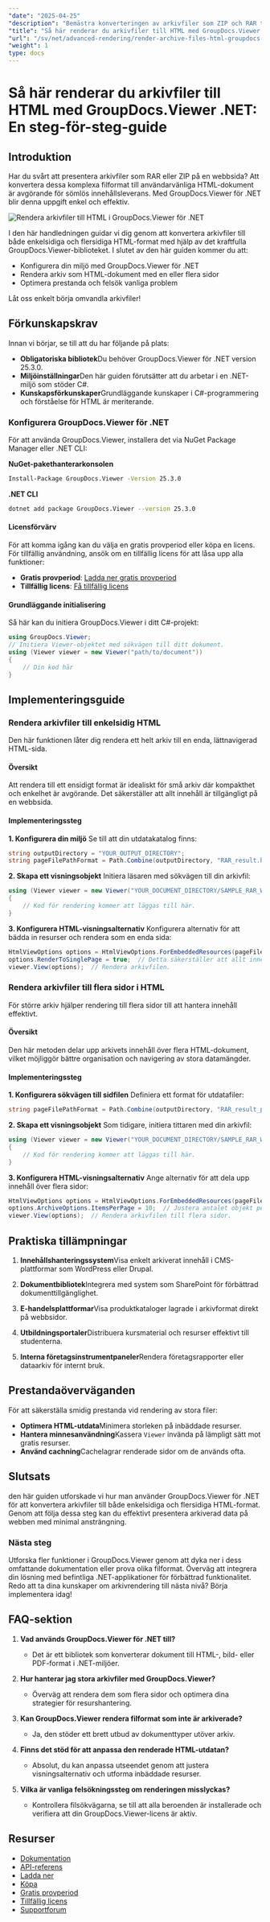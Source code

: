 ```yaml
---
"date": "2025-04-25"
"description": "Bemästra konverteringen av arkivfiler som ZIP och RAR till användarvänlig HTML med GroupDocs.Viewer för .NET. Lär dig inställningar, renderingsalternativ och prestandaoptimering."
"title": "Så här renderar du arkivfiler till HTML med GroupDocs.Viewer .NET - En steg-för-steg-guide"
"url": "/sv/net/advanced-rendering/render-archive-files-html-groupdocs-viewer-net/"
"weight": 1
type: docs
---
```

# Så här renderar du arkivfiler till HTML med GroupDocs.Viewer .NET: En steg-för-steg-guide
## Introduktion
Har du svårt att presentera arkivfiler som RAR eller ZIP på en webbsida? Att konvertera dessa komplexa filformat till användarvänliga HTML-dokument är avgörande för sömlös innehållsleverans. Med GroupDocs.Viewer för .NET blir denna uppgift enkel och effektiv.

![Rendera arkivfiler till HTML i GroupDocs.Viewer för .NET](/viewer/advanced-rendering/render-archive-files-html-img.png)

I den här handledningen guidar vi dig genom att konvertera arkivfiler till både enkelsidiga och flersidiga HTML-format med hjälp av det kraftfulla GroupDocs.Viewer-biblioteket. I slutet av den här guiden kommer du att:
- Konfigurera din miljö med GroupDocs.Viewer för .NET
- Rendera arkiv som HTML-dokument med en eller flera sidor
- Optimera prestanda och felsök vanliga problem

Låt oss enkelt börja omvandla arkivfiler!
## Förkunskapskrav
Innan vi börjar, se till att du har följande på plats:
- **Obligatoriska bibliotek**Du behöver GroupDocs.Viewer för .NET version 25.3.0.
- **Miljöinställningar**Den här guiden förutsätter att du arbetar i en .NET-miljö som stöder C#.
- **Kunskapsförkunskaper**Grundläggande kunskaper i C#-programmering och förståelse för HTML är meriterande.
### Konfigurera GroupDocs.Viewer för .NET
För att använda GroupDocs.Viewer, installera det via NuGet Package Manager eller .NET CLI:

**NuGet-pakethanterarkonsolen**
```bash
Install-Package GroupDocs.Viewer -Version 25.3.0
```

**.NET CLI**
```bash
dotnet add package GroupDocs.Viewer --version 25.3.0
```
#### Licensförvärv
För att komma igång kan du välja en gratis provperiod eller köpa en licens. För tillfällig användning, ansök om en tillfällig licens för att låsa upp alla funktioner:
- **Gratis provperiod**: [Ladda ner gratis provperiod](https://releases.groupdocs.com/viewer/net/)
- **Tillfällig licens**: [Få tillfällig licens](https://purchase.groupdocs.com/temporary-license/)
#### Grundläggande initialisering
Så här kan du initiera GroupDocs.Viewer i ditt C#-projekt:
```csharp
using GroupDocs.Viewer;
// Initiera Viewer-objektet med sökvägen till ditt dokument.
using (Viewer viewer = new Viewer("path/to/document"))
{
    // Din kod här
}
```
## Implementeringsguide
### Rendera arkivfiler till enkelsidig HTML
Den här funktionen låter dig rendera ett helt arkiv till en enda, lättnavigerad HTML-sida.
#### Översikt
Att rendera till ett ensidigt format är idealiskt för små arkiv där kompakthet och enkelhet är avgörande. Det säkerställer att allt innehåll är tillgängligt på en webbsida.
#### Implementeringssteg
**1. Konfigurera din miljö**
Se till att din utdatakatalog finns:
```csharp
string outputDirectory = "YOUR_OUTPUT_DIRECTORY";
string pageFilePathFormat = Path.Combine(outputDirectory, "RAR_result.html");
```
**2. Skapa ett visningsobjekt**
Initiera läsaren med sökvägen till din arkivfil:
```csharp
using (Viewer viewer = new Viewer("YOUR_DOCUMENT_DIRECTORY/SAMPLE_RAR_WITH_FOLDERS"))
{
    // Kod för rendering kommer att läggas till här.
}
```
**3. Konfigurera HTML-visningsalternativ**
Konfigurera alternativ för att bädda in resurser och rendera som en enda sida:
```csharp
HtmlViewOptions options = HtmlViewOptions.ForEmbeddedResources(pageFilePathFormat);
options.RenderToSinglePage = true;  // Detta säkerställer att allt innehåll finns på en sida.
viewer.View(options);  // Rendera arkivfilen.
```
### Rendera arkivfiler till flera sidor i HTML
För större arkiv hjälper rendering till flera sidor till att hantera innehåll effektivt.
#### Översikt
Den här metoden delar upp arkivets innehåll över flera HTML-dokument, vilket möjliggör bättre organisation och navigering av stora datamängder.
#### Implementeringssteg
**1. Konfigurera sökvägen till sidfilen**
Definiera ett format för utdatafiler:
```csharp
string pageFilePathFormat = Path.Combine(outputDirectory, "RAR_result_page_{0}.html");
```
**2. Skapa ett visningsobjekt**
Som tidigare, initiera tittaren med din arkivfil:
```csharp
using (Viewer viewer = new Viewer("YOUR_DOCUMENT_DIRECTORY/SAMPLE_RAR_WITH_FOLDERS"))
{
    // Kod för rendering kommer att läggas till här.
}
```
**3. Konfigurera HTML-visningsalternativ**
Ange alternativ för att dela upp innehåll över flera sidor:
```csharp
HtmlViewOptions options = HtmlViewOptions.ForEmbeddedResources(pageFilePathFormat);
options.ArchiveOptions.ItemsPerPage = 10;  // Justera antalet objekt per sida efter behov.
viewer.View(options);  // Rendera arkivfilen till flera sidor.
```
## Praktiska tillämpningar
1. **Innehållshanteringssystem**Visa enkelt arkiverat innehåll i CMS-plattformar som WordPress eller Drupal.
   
2. **Dokumentbibliotek**Integrera med system som SharePoint för förbättrad dokumenttillgänglighet.

3. **E-handelsplattformar**Visa produktkataloger lagrade i arkivformat direkt på webbsidor.

4. **Utbildningsportaler**Distribuera kursmaterial och resurser effektivt till studenterna.

5. **Interna företagsinstrumentpaneler**Rendera företagsrapporter eller dataarkiv för internt bruk.
## Prestandaöverväganden
För att säkerställa smidig prestanda vid rendering av stora filer:
- **Optimera HTML-utdata**Minimera storleken på inbäddade resurser.
- **Hantera minnesanvändning**Kassera `Viewer` invända på lämpligt sätt mot gratis resurser.
- **Använd cachning**Cachelagrar renderade sidor om de används ofta.
## Slutsats
den här guiden utforskade vi hur man använder GroupDocs.Viewer för .NET för att konvertera arkivfiler till både enkelsidiga och flersidiga HTML-format. Genom att följa dessa steg kan du effektivt presentera arkiverad data på webben med minimal ansträngning.
### Nästa steg
Utforska fler funktioner i GroupDocs.Viewer genom att dyka ner i dess omfattande dokumentation eller prova olika filformat. Överväg att integrera din lösning med befintliga .NET-applikationer för förbättrad funktionalitet.
Redo att ta dina kunskaper om arkivrendering till nästa nivå? Börja implementera idag!
## FAQ-sektion
1. **Vad används GroupDocs.Viewer för .NET till?**
   - Det är ett bibliotek som konverterar dokument till HTML-, bild- eller PDF-format i .NET-miljöer.

2. **Hur hanterar jag stora arkivfiler med GroupDocs.Viewer?**
   - Överväg att rendera dem som flera sidor och optimera dina strategier för resurshantering.

3. **Kan GroupDocs.Viewer rendera filformat som inte är arkiverade?**
   - Ja, den stöder ett brett utbud av dokumenttyper utöver arkiv.

4. **Finns det stöd för att anpassa den renderade HTML-utdatan?**
   - Absolut, du kan anpassa utseendet genom att justera visningsalternativ och utforma inbäddade resurser.

5. **Vilka är vanliga felsökningssteg om renderingen misslyckas?**
   - Kontrollera filsökvägarna, se till att alla beroenden är installerade och verifiera att din GroupDocs.Viewer-licens är aktiv.
## Resurser
- [Dokumentation](https://docs.groupdocs.com/viewer/net/)
- [API-referens](https://reference.groupdocs.com/viewer/net/)
- [Ladda ner](https://releases.groupdocs.com/viewer/net/)
- [Köpa](https://purchase.groupdocs.com/buy)
- [Gratis provperiod](https://releases.groupdocs.com/viewer/net/)
- [Tillfällig licens](https://purchase.groupdocs.com/temporary-license/)
- [Supportforum](https://forum.groupdocs.com/c/viewer/9)